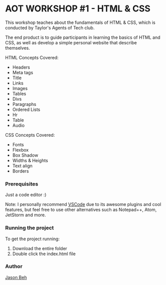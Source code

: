 # AOT WORKSHOP #1 - HTML & CSS

This workshop teaches about the fundamentals of HTML & CSS, which is conducted by Taylor's Agents of Tech club.

The end product is to guide participants in learning the basics of HTML and CSS, as well as develop a simple personal website that describe themselves.

HTML Concepts Covered:

- Headers
- Meta tags
- Title
- Links
- Images
- Tables
- Divs
- Paragraphs
- Ordered Lists
- Hr
- Table
- Audio

CSS Concepts Covered:

- Fonts
- Flexbox
- Box Shadow
- Widths & Heights
- Text align
- Borders

### Prerequisites

Just a code editor :)

Note: I personally recommend [VSCode](https://code.visualstudio.com/) due to its awesome plugins and cool features, but feel free to use other alternatives such as Notepad++, Atom, JetStorm and more.

### Running the project

To get the project running:

1. Download the entire folder
2. Double click the index.html file

### Author

[Jason Beh](www.jasonbeh.com)
